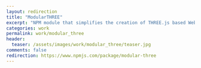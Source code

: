 ```yaml
---
layout: redirection
title: "ModularTHREE"
excerpt: "NPM module that simplifies the creation of THREE.js based WebGL scenes written in ES2015"
categories: work
permalink: work/modular_three
header:
  teaser: /assets/images/work/modular_three/teaser.jpg
comments: false
redirection: https://www.npmjs.com/package/modular-three
---
```


